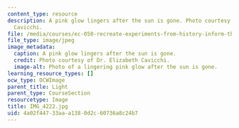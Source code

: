 ```yaml
---
content_type: resource
description: A pink glow lingers after the sun is gone. Photo courtesy of Dr. Elizabeth
  Cavicchi.
file: /media/courses/ec-050-recreate-experiments-from-history-inform-the-future-from-the-past-galileo-january-iap-2010/4a02f44733aaa1380d2c60736a8c24b7_IMG_4222.jpg
file_type: image/jpeg
image_metadata:
  caption: A pink glow lingers after the sun is gone.
  credit: Photo courtesy of Dr. Elizabeth Cavicchi.
  image-alt: Photo of a lingering pink glow after the sun is gone.
learning_resource_types: []
ocw_type: OCWImage
parent_title: Light
parent_type: CourseSection
resourcetype: Image
title: IMG_4222.jpg
uid: 4a02f447-33aa-a138-0d2c-60736a8c24b7
---
```

